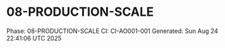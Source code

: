 # 08-PRODUCTION-SCALE
Phase: 08-PRODUCTION-SCALE
CI: CI-AO001-001
Generated: Sun Aug 24 22:41:06 UTC 2025
